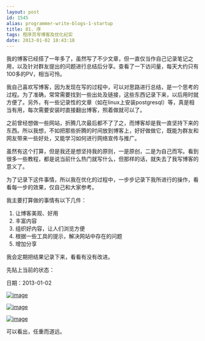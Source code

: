 ```yaml
---
layout: post
id: 1545
alias: programmer-write-blogs-1-startup
title: 01. 序
tags: 程序员写博客及优化纪实
date: 2013-01-02 18:43:18
---
```


我的博客已经搭了一年多了，虽然写了不少文章，但一直仅当作自己记录笔记之用，以及针对群友提出的问题进行总结后分享。查看了一下访问量，每天大约只有100多的PV，相当可怜。

我自己喜欢写博客，因为发现在写的过程中，可以对思路进行总结，是一个思考的过程。为了准确，常常需要找到一些出处及链接，这些东西记录下来，以后用时就方便了。另外，有一些记录性的文章（如在linux上安装postgresql）等，真是相当有用，每次需要安装时直接翻出博客，照着做就可以了。

之前曾经想做一些网站，折腾几次最后都不了了之，而博客却是我一直坚持下来的东西。所以我想，不如把那些折腾的时间放到博客上，好好做做它，既能为群友和网友带来一些好处，又能学习如何进行网络宣传与推广。

虽然有这个打算，但是我还是想坚持我的原则，一是原创，二是为自己而写。看到很多一些教程，都是说当前什么热门就写什么，但那样的话，就失去了我写博客的意义了。

为了记录下这件事情，所以我在优化的过程中，一步步记录下我所进行的操作，看看每一步的效果，仅自己和大家参考。

我主要打算做的事情有以下几件：

1.  让博客美观、好用
2.  丰富内容
3.  组织好内容，让人们浏览方便
4.  根据一些工具的提示，解决网站中存在的问题
5.  增加分享

我会定期把结果记录下来，看看有没有改进。

先贴上当前的状态：

日期：2013-01-02

[![image](http://freewind.me/wp-content/uploads/2013/01/image40.png "image")](http://freewind.me/wp-content/uploads/2013/01/image40.png)

[![image](http://freewind.me/wp-content/uploads/2013/01/image41.png "image")](http://freewind.me/wp-content/uploads/2013/01/image41.png)

[![image](http://freewind.me/wp-content/uploads/2013/01/image42.png "image")](http://freewind.me/wp-content/uploads/2013/01/image42.png)

可以看出，任重而道远。
